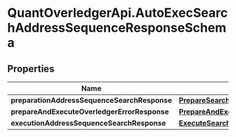 # QuantOverledgerApi.AutoExecSearchAddressSequenceResponseSchema

## Properties

Name | Type | Description | Notes
------------ | ------------- | ------------- | -------------
**preparationAddressSequenceSearchResponse** | [**PrepareSearchResponseSchema**](PrepareSearchResponseSchema.md) |  | [optional] 
**prepareAndExecuteOverledgerErrorResponse** | [**PrepareAndExecuteOverledgerErrorResponse**](PrepareAndExecuteOverledgerErrorResponse.md) |  | [optional] 
**executionAddressSequenceSearchResponse** | [**ExecuteSearchSequenceResponse**](ExecuteSearchSequenceResponse.md) |  | [optional] 


